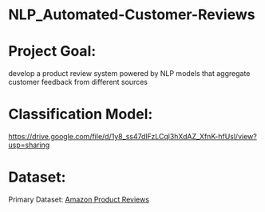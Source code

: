 # NLP_Automated-Customer-Reviews

# Project Goal:
develop a product review system powered by NLP models that aggregate customer feedback from different sources

# Classification Model:
https://drive.google.com/file/d/1y8_ss47dlFzLCql3hXdAZ_XfnK-hfUsl/view?usp=sharing

# Dataset:
Primary Dataset: [Amazon Product Reviews](https://www.kaggle.com/datasets/datafiniti/consumer-reviews-of-amazon-products/data?select=Datafiniti_Amazon_Consumer_Reviews_of_Amazon_Products.csv)
